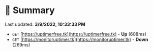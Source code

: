 # 📖 Summary
Last updated: **3/9/2022, 10:33:33 PM**

- `GET` [https://uptimerfree.tk](https://uptimerfree.tk) - **Up** (608ms)
- `GET` [https://monitoruptimer.tk](https://monitoruptimer.tk) - **Down** (269ms)
